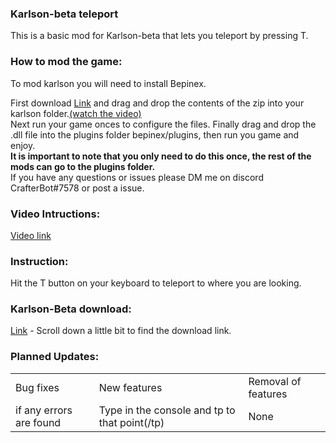 <h3>Karlson-beta teleport</h3>
<P>This is a basic mod for Karlson-beta that lets you teleport by pressing T.</p>
<h3>How to mod the game:</h3><P>To mod karlson you will need to install Bepinex.</p>
<p>First download <a href="https://github.com/BepInEx/BepInEx/releases/tag/v5.4.17">Link</a> and drag and drop the contents of the zip into your karlson folder.<a href="https://youtu.be/3TS2L87Iqq4">(watch the video)</a><br>
Next run your game onces to configure the files.
Finally drag and drop the .dll file into the plugins folder bepinex/plugins, then run you game and enjoy.<br>
<b>It is important to note that you only need to do this once, the rest of the mods can go to the plugins folder.</b><br>
If you have any questions or issues please DM me on discord CrafterBot#7578 or post a issue.</p>

<h3>Video Intructions:</h3>
<a href="https://youtu.be/3TS2L87Iqq4">Video link</a>

<h3>Instruction:</h3>
<p>Hit the T button on your keyboard to teleport to where you are looking.</p>
<h3>Karlson-Beta download:</h3>
<P><a href="https://danidev.itch.io/karlson">Link</a> - Scroll down a little bit to find the download link.</p>
<h3>Planned Updates:</h3>
<table>
    <tr>
    <td>Bug fixes</td>
    <td>New features</td>
    <td>Removal of features</td>
  </tr>
  <tr>
    <td>if any errors are found</td>
    <td>Type in the console and tp to that point(/tp)</td>
    <td>None</td>
  </tr>
</table>
